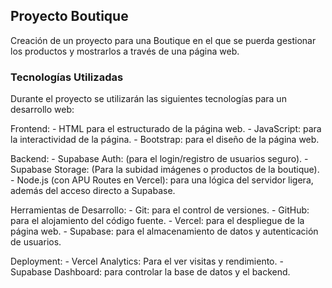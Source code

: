 ## Proyecto Boutique

Creación de un proyecto para una Boutique en el que se puerda gestionar los productos y mostrarlos a través de una página web.

### Tecnologías Utilizadas
Durante el proyecto se utilizarán las siguientes tecnologías para un desarrollo web:

Frontend: 
    - HTML para el estructurado de la página web.
    - JavaScript: para la interactividad de la página.
    - Bootstrap: para el diseño de la página web.

Backend:
    - Supabase Auth: (para el login/registro de usuarios seguro).
    - Supabase Storage: (Para la subidad imágenes o productos de la boutique).
    - Node.js (con APU Routes en Vercel): para una lógica del servidor ligera, además del acceso directo a Supabase.

Herramientas de Desarrollo:
    - Git: para el control de versiones.
    - GitHub: para el alojamiento del código fuente.
    - Vercel: para el despliegue de la página web.
    - Supabase: para el almacenamiento de datos y autenticación de usuarios.

Deployment:
    - Vercel Analytics: Para el ver visitas y rendimiento.
    - Supabase Dashboard: para controlar la base de datos y el backend.